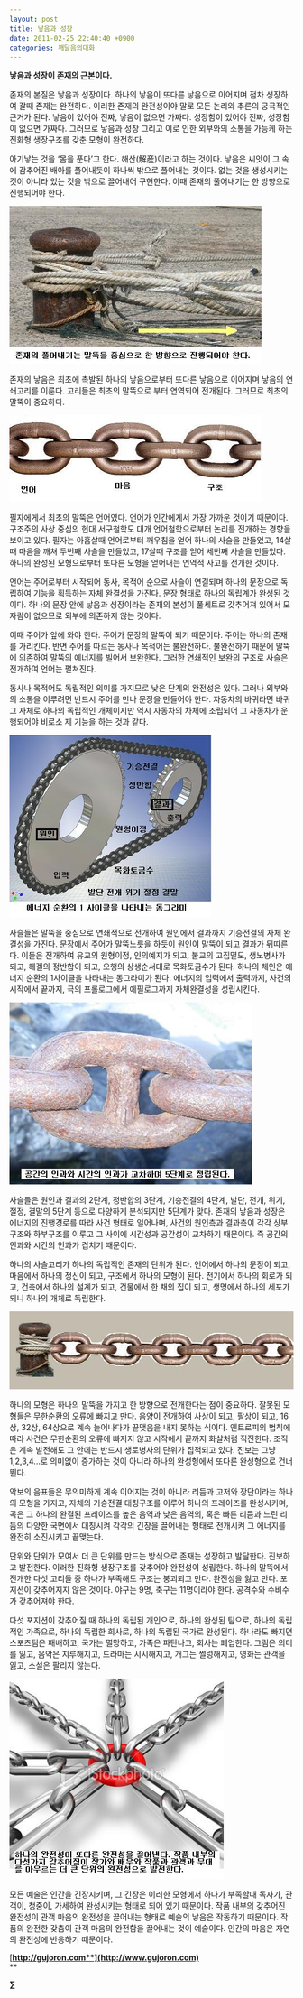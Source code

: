 ```yaml
---
layout: post
title: 낳음과 성장
date: 2011-02-25 22:40:40 +0900
categories: 깨달음의대화
---
```

**낳음과 성장이 존재의 근본이다.**   

  


존재의 본질은 낳음과 성장이다. 하나의 낳음이 또다른 낳음으로 이어지며 점차 성장하여 갈때 존재는 완전하다. 이러한 존재의 완전성이야 말로 모든 논리와 추론의 궁극적인 근거가 된다. 낳음이 있어야 진짜, 낳음이 없으면 가짜다. 성장함이 있어야 진짜, 성장함이 없으면 가짜다. 그러므로 낳음과 성장 그리고 이로 인한 외부와의 소통을 가능케 하는 진화형 생장구조를 갖춘 모형이 완전하다. 


  


아기낳는 것을 ‘몸을 푼다’고 한다. 해산(解産)이라고 하는 것이다. 낳음은 씨앗이 그 속에 감추어진 배아를 풀어내듯이 하나씩 밖으로 풀어내는 것이다. 없는 것을 생성시키는 것이 아니라 있는 것을 밖으로 끌어내어 구현한다. 이때 존재의 풀어내기는 한 방향으로 진행되어야 한다.





 <img alt="3.JPG" src="files/attach/images/198/076/152/3.JPG" width="447" height="280" />  




존재의 낳음은 최초에 촉발된 하나의 낳음으로부터 또다른 낳음으로 이어지며 낳음의 연쇄고리를 이룬다. 고리들은 최초의 말뚝으로 부터 연역되어 전개된다. 그러므로 최초의 말뚝이 중요하다. 


  


 <img alt="4.JPG" src="files/attach/images/198/076/152/4.JPG" width="447" height="154" />



필자에게서 최초의 말뚝은 언어였다. 언어가 인간에게서 가장 가까운 것이기 때문이다. 구조주의 사상 중심의 현대 서구철학도 대개 언어철학으로부터 논리를 전개하는 경향을 보이고 있다. 필자는 아홉살때 언어로부터 깨우침을 얻어 하나의 사슬을 만들었고, 14살때 마음을 깨쳐 두번째 사슬을 만들었고, 17살때 구조를 얻어 세번째 사슬을 만들었다. 하나의 완성된 모형으로부터 또다른 모형을 얻어내는 연역적 사고를 전개한 것이다.


  


언어는 주어로부터 시작되어 동사, 목적어 순으로 사슬이 연결되며 하나의 문장으로 독립하여 기능을 획득하는 자체 완결성을 가진다. 문장 형태로 하나의 독립계가 완성된 것이다. 하나의 문장 안에 낳음과 성장이라는 존재의 본성이 풀세트로 갖추어져 있어서 모자람이 없으므로 외부에 의존하지 않는 것이다.


  


이때 주어가 앞에 와야 한다. 주어가 문장의 말뚝이 되기 때문이다. 주어는 하나의 존재를 가리킨다. 반면 주어를 따르는 동사나 목적어는 불완전하다. 불완전하기 때문에 말뚝에 의존하여 말뚝의 에너지를 빌어서 보완한다. 그러한 연쇄적인 보완의 구조로 사슬은 전개하여 언어는 펼쳐진다. 


  


동사나 목적어도 독립적인 의미를 가지므로 낮은 단계의 완전성은 있다. 그러나 외부와의 소통을 이루려면 반드시 주어를 만나 문장을 만들어야 한다. 자동차의 바퀴라면 바퀴 그 자체로 하나의 독립적인 개체이지만 역시 자동차의 차체에 조립되어 그 자동차가 운행되어야 비로소 제 기능을 하는 것과 같다.


  


 <img alt="5.jpg" src="files/attach/images/198/076/152/5.jpg" width="358" height="323" />



사슬들은 말뚝을 중심으로 연쇄적으로 전개하여 원인에서 결과까지 기승전결의 자체 완결성을 가진다. 문장에서 주어가 말뚝노릇을 하듯이 원인이 말뚝이 되고 결과가 뒤따른다. 이들은 전개하여 유교의 원형이정, 인의예지가 되고, 불교의 고집멸도, 생노병사가 되고, 헤겔의 정반합이 되고, 오행의 상생순서대로 목화토금수가 된다. 하나의 체인은 에너지 순환의 1사이클을 나타내는 동그라미가 된다. 에너지의 입력에서 출력까지, 사건의 시작에서 끝까지, 극의 프롤로그에서 에필로그까지 자체완결성을 성립시킨다. 


  


 <img alt="6.jpg" src="files/attach/images/198/076/152/6.jpg" width="431" height="323" />





사슬들은 원인과 결과의 2단계, 정반합의 3단계, 기승전결의 4단계, 발단, 전개, 위기, 절정, 결말의 5단계 등으로 다양하게 분석되지만 5단계가 맞다. 존재의 낳음과 성장은 에너지의 진행경로를 따라 사건 형태로 일어나며, 사건의 원인측과 결과측이 각각 상부구조와 하부구조를 이루고 그 사이에 시간성과 공간성이 교차하기 때문이다. 즉 공간의 인과와 시간의 인과가 겹치기 때문이다. 


  


하나의 사슬고리가 하나의 독립적인 존재의 단위가 된다. 언어에서 하나의 문장이 되고, 마음에서 하나의 정신이 되고, 구조에서 하나의 모형이 된다. 전기에서 하나의 회로가 되고, 건축에서 하나의 설계가 되고, 건물에서 한 채의 집이 되고, 생명에서 하나의 세포가 되니 하나의 개체로 독립한다.


  


 <img alt="7.JPG" src="files/attach/images/198/076/152/7.JPG" width="553" height="138" />





하나의 모형은 하나의 말뚝을 가지고 한 방향으로 전개한다는 점이 중요하다. 잘못된 모형들은 무한순환의 오류에 빠지고 만다. 음양이 전개하여 사상이 되고, 팔상이 되고, 16상, 32상, 64상으로 계속 늘어나다가 끝맺음을 내지 못하는 식이다. 엔트로피의 법칙에 따라 사건은 무한순환의 오류에 빠지지 않고 시작에서 끝까지 화살처럼 직진한다. 조직은 계속 발전해도 그 안에는 반드시 생로병사의 단위가 집적되고 있다. 진보는 그냥 1,2,3,4...로 의미없이 증가하는 것이 아니라 하나의 완성형에서 또다른 완성형으로 건너뛴다. 


  


악보의 음표들은 무의미하게 계속 이어지는 것이 아니라 리듬과 고저와 장단이라는 하나의 모형을 가지고, 자체의 기승전결 대칭구조를 이루어 하나의 프레이즈를 완성시키며, 곡은 그 하나의 완결된 프레이즈를 높은 음역과 낮은 음역의, 혹은 빠른 리듬과 느린 리듬의 다양한 국면에서 대칭시켜 각각의 긴장을 끌어내는 형태로 전개시켜 그 에너지를 완전히 소진시키고 끝맺는다.


  


단위와 단위가 모여서 더 큰 단위를 만드는 방식으로 존재는 성장하고 발달한다. 진보하고 발전한다. 이러한 진화형 생장구조를 갖추어야 완전성이 성립한다. 하나의 말뚝에서 전개한 다섯 고리들 중 하나가 부족해도 구조는 붕괴되고 만다. 완전성을 잃고 만다. 포지션이 갖추어지지 않은 것이다. 야구는 9명, 축구는 11명이라야 한다. 공격수와 수비수가 갖추어져야 한다. 


  


다섯 포지션이 갖추어질 때 하나의 독립된 개인으로, 하나의 완성된 팀으로, 하나의 독립적인 가족으로, 하나의 독립한 회사로, 하나의 독립된 국가로 완성된다. 하나라도 빠지면 스포츠팀은 패배하고, 국가는 멸망하고, 가족은 파탄나고, 회사는 폐업한다. 그림은 의미를 잃고, 음악은 지루해지고, 드라마는 시시해지고, 개그는 썰렁해지고, 영화는 관객을 잃고, 소설은 팔리지 않는다. 


  


 <img alt="8.jpg" src="files/attach/images/198/076/152/8.jpg" width="380" height="355" />





모든 예술은 인간을 긴장시키며, 그 긴장은 이러한 모형에서 하나가 부족할때 독자가, 관객이, 청중이, 가세하여 완성시키는 형태로 되어 있기 때문이다. 작품 내부의 갖추어진 완전성이 관객 마음의 완전성을 끌어내는 형태로 예술의 낳음은 작동하기 때문이다. 작품의 완전한 갖춤이 관객 마음의 완전함을 끌어내는 것이 예술이다. 인간의 마음은 자연의 완전성에 반응하기 때문이다. 


  




[**http://gujoron.com**](http://www.gujoron.com)**  
** 

**∑**